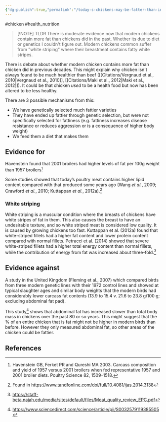 ```yaml
---
{"dg-publish":true,"permalink":"/today-s-chickens-may-be-fatter-than-in-previous-generations/","tags":["#chicken","#health_nutrition"],"created":"2025-10-23T17:42:47.166+01:00","updated":"2025-10-23T18:06:08.702+01:00"}
---
```


#chicken #health_nutrition

> [!NOTE] TLDR
> There is moderate evidence now that modern chickens contain more fat than chickens did in the past. Whether its due to diet or genetics I couldn't figure out. Modern chickens common suffer from "white striping" where their breastmeat contains fatty white stripes.

There is debate about whether modern chicken contains more fat than chicken did in previous decades. This might explain why chicken isn't always found to be much healthier than beef ([[Citations/Vergnaud et al., 2010\|Vergnaud et al., 2010]], [[Citations/Maki et al., 2012\|Maki et al., 2012]]). It could be that chicken *used* to be a health food but now has been altered to be less healthy.

There are 3 possible mechanisms from this:
- We have genetically selected much fattier varieties
- They have ended up fattier through genetic selection, but were not specifically selected for fattiness (e.g. fattiness increases disease resistance or reduces aggression or is a consequence of higher body weight)
- We feed them a diet that makes them

## Evidence for
Havenstein found that 2001 broilers had higher levels of fat per 100g weight than 1957 broilers[^4]

Some studies showed that today’s poultry meat contains higher lipid content compared with that produced some years ago (Wang _et al._, 2009; Crawford _et al._, 2010; Kuttappan _et al._, 2012a).[^1]
### White striping
White striping is a muscular condition where the breasts of chickens have white stripes of fat in them. This also causes the breast to have an undesirable texture, and so white striped meat is considered low quality. It is caused by growing chickens too fast. Kuttappan et al. (2012a) found that white-striped fillets had a higher fat content and lower protein content compared with normal fillets. Petracci et al. (2014) showed that severe white-striped fillets had a higher total energy content than normal fillets, while the contribution of energy from fat was increased about three-fold.[^3]

## Evidence against
A study in the United Kingdom (Fleming et al., 2007) which compared birds from three modern genetic lines with their 1972 control lines and showed at typical slaughter ages and similar body weights that the modern birds had considerably lower carcass fat contents (13.9 to 15.4 v. 21.6 to 23.8 g/100 g; excluding abdominal fat pad). 

This study[^2] shows that abdominal fat has increased slower than total body mass in chickens over the past 80 or so years. This might suggest that the % of an entire chicken that is fat might not be higher in modern birds than before. However they only measured abdominal fat, so other areas of the chicken could be fattier.
## References
[^1]: Found in https://www.tandfonline.com/doi/full/10.4081/ijas.2014.3138
[^2]: https://www.sciencedirect.com/science/article/pii/S0032579119385505
[^3]: https://staff-beta.najah.edu/media/sites/default/files/Meat_quality_review_EPC.pdf
[^4]: Havenstein GB, Ferket PR and Qureshi MA 2003. Carcass composition and yield of 1957 versus 2001 broilers when fed representative 1957 and 2001 broiler diets. Poultry Science 82, 1509–1518.